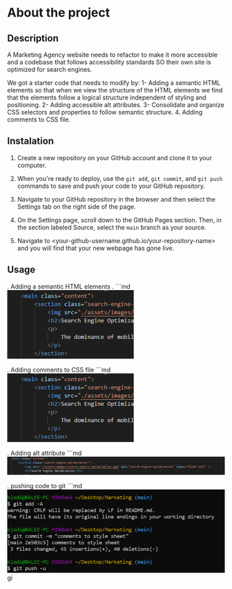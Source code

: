 # About the project

## Description

A Marketing Agency website needs to refactor to make it more accessible and a codebase that follows accessibility standards SO their own site is optimized for search engines.

We got a starter code that needs to modify by:
1- Adding a semantic HTML elements so that when we view the structure of the HTML elements we find that the elements follow a logical structure independent of styling and positioning.
2- Adding accessible alt attributes.
3- Consolidate and organize CSS selectors and properties to follow semantic structure.
4. Adding comments to CSS file.

## Instalation

1. Create a new repository on your GitHub account and clone it to your computer.

2. When you're ready to deploy, use the `git add`, `git commit`, and `git push` commands to save and push your code to your GitHub repository.

3. Navigate to your GitHub repository in the browser and then select the Settings tab on the right side of the page.

4. On the Settings page, scroll down to the GitHub Pages section. Then, in the section labeled Source, select the `main` branch as your source.

5. Navigate to <your-github-username.github.io/your-repository-name> and you will find that your new webpage has gone live.

## Usage

. Adding a semantic HTML elements . 
    ```md
    ![alt text](assets/images/semantic-html.PNG)
    
. Adding comments to CSS file 
    ```md
    ![alt text](assets/images/semantic-html.PNG)

. Adding alt attribute 
    ```md
    ![alt text](assets/images/alt-atributes.png)

. pushing code to git 
    ```md
    ![alt text](assets/images/pushing-code-to-github.png)gi



